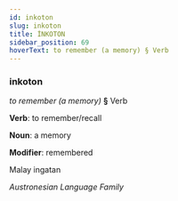 ```yaml
---
id: inkoton
slug: inkoton
title: İNKOTON
sidebar_position: 69
hoverText: to remember (a memory) § Verb
---
```


### inkoton

*to remember (a memory)* **§** Verb

**Verb**: to remember/recall

**Noun**: a memory

**Modifier**: remembered

Malay ingatan 

*Austronesian Language Family*